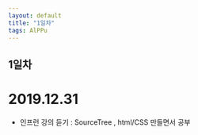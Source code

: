 ```yaml
---
layout: default
title: "1일차"
tags: AlPPu
---
```


## 1일차

# 2019.12.31

- 인프런 강의 듣기 : SourceTree , html/CSS 만들면서 공부


